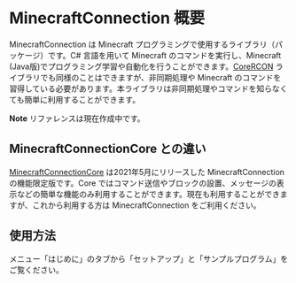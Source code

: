 # MinecraftConnection 概要
MinecraftConnection は Minecraft プログラミングで使用するライブラリ（パッケージ）です。C# 言語を用いて Minecraft のコマンドを実行し、Minecraft (Java版)でプログラミング学習や自動化を行うことができます。[CoreRCON](https://github.com/Challengermode/CoreRcon) ライブラリでも同様のことはできますが、非同期処理や Minecraft のコマンドを習得している必要があります。本ライブラリは非同期処理やコマンドを知らなくても簡単に利用することができます。

**Note**
リファレンスは現在作成中です。

## MinecraftConnectionCore との違い
[MinecraftConnectionCore](https://github.com/takunology/MinecraftConnectionCore) は2021年5月にリリースした MinecraftConnection の機能限定版です。Core ではコマンド送信やブロックの設置、メッセージの表示などの簡単な機能のみ利用することができます。現在も利用することができますが、これから利用する方は MinecraftConnection をご利用ください。

## 使用方法
メニュー「はじめに」のタブから「セットアップ」と「サンプルプログラム」をご覧ください。
